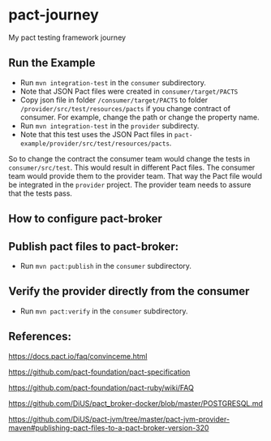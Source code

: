 # pact-journey
My pact testing framework journey

## Run the Example

* Run `mvn integration-test` in the `consumer` subdirectory.
* Note that JSON Pact files were created in `consumer/target/PACTS`
* Copy json file in folder `/consumer/target/PACTS` to folder `/provider/src/test/resources/pacts` if you change contract of consumer. For example, change the path or change the property name.
* Run `mvn integration-test` in the `provider` subdirecty.
* Note that this test uses the JSON Pact files in `pact-example/provider/src/test/resources/pacts`.

So to change the contract the consumer team would change the tests in `consumer/src/test`. This would result in different Pact files. The consumer team would provide them to the provider team. That way the Pact file would be integrated in the `provider` project. The provider team needs to assure that the tests pass.

## How to configure pact-broker

## Publish pact files to pact-broker:
* Run `mvn pact:publish` in the `consumer` subdirectory.

## Verify the provider directly from the consumer
* Run `mvn pact:verify` in the `consumer` subdirectory.


## References:
https://docs.pact.io/faq/convinceme.html

https://github.com/pact-foundation/pact-specification

https://github.com/pact-foundation/pact-ruby/wiki/FAQ

https://github.com/DiUS/pact_broker-docker/blob/master/POSTGRESQL.md

https://github.com/DiUS/pact-jvm/tree/master/pact-jvm-provider-maven#publishing-pact-files-to-a-pact-broker-version-320